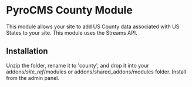 # PyroCMS County Module

This module allows your site to add US County data associated with US States to your site. This module uses the
Streams API.

## Installation

Unzip the folder, rename it to 'county', and drop it into your addons/_site\_ref_/modules or addons/shared\_addons/modules folder. Install from the admin panel.